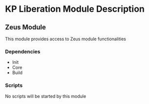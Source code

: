 # KP Liberation Module Description

## Zeus Module
This module provides access to Zeus module functionalities

### Dependencies
* Init
* Core
* Build

### Scripts
No scripts will be started by this module
